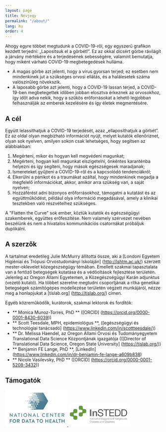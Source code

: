 ```yaml
---
layout: page
title: Névjegy
permalink: "/about/"
lang: hu
order: 4
---
```

Ahogy egyre többet megtudunk a COVID-19-ről, egy egyszerű grafikon kezdett terjedni: „Laposítsuk el a görbét!”. Ez az okkal dícsért görbe rávilágít a járvány mértékére és a terjedésének  sebességére, valamint bemutatja, hogy miként várható COVID-19 megbetegedések hulláma. 

 - A magas görbe azt jelenti, hogy a vírus gyorsan terjed; ez esetben nem mindenkinek jut a szükséges orvosi ellátás, és a halálesetek száma valószínűleg növekszik. 
 - A laposabb görbe azt jelenti, hogy a COVID-19 lassan terjed, a COVID-19-ben megbetegettek időben jobban elosztva érkeznek az orvosokhoz, így időt adva nekik, hogy a szűkös erőforrásokat a lehető legjobban felhasználják az emberek kezelésére és így életek megmentésére. 

 ## A cél
 Együtt lelassíthatjuk a COVID-19 terjedését, azaz „ellaposíthatjuk a görbét”.  Ez az oldal olyan megbízható információt nyújt, melyet kutatók ellenőriznet, olyan sok nyelven, amilyen sokon csak lehetséges, hogy segítsen az alábbiakban:
 1. Megérteni, mikor és hogyan kell megvédeni magunkat; 
 2. Megérteni, hogyan kell magunkat elszigetelni, önkéntes karanténba helyezni és így segíteni, hogy mások egészségesek maradjanak; 
 3. Ismereteket gyűjteni a COVID-19-ről és a kapcsolódó tendenciákról; 
 4. Elkerülni a pánikot és a traumákat azáltal, hogy mindenkinek megadja a megfelelő információkat, akkor, amikor arra szükség van, a saját nyelven; 
 5. Hozzáférést adni bizonyos erőforrásokhoz, támogatni a kutatást és az együttműködést, például olya információ megadásával, amely a klinikai tesztekben való részvételhez szükséges. 

 A "Flatten the Curve" sok ember, köztük kutatók és egészségügyi szakemberek, együttes erőfeszítése. Nem valamely szervezet nevében beszélünk és nem a hivatalos kommunikációs csatornákat próbáljuk duplikálni. 


 ## A szerzők 

 A tartalmat eredetileg Julie McMurry állította össze, aki a  [Londoni Egyetem Higiéniai és Trópusi Orvostudományi Iskoláján] (http://lshtm.ac.uk/) szerzett mester-oklevelet közegészségügy témában. Emellett szakmai tapasztalata van a fertőző betegségek kutatása és a védőoltások fejlesztése területén. Jelenleg az Oregon Állami Egyetemen, a Közegészségügyi Karán adjunktus (vezető kutató). Ha többet szeretne megtudni csoportjának a ritka genetikai betegségek számítógépes modellezése területén végzett munkájáról, nézze meg a honlapjukat a [tislab.org] (http://tislab.org/) címen. 

 Egyéb közreműködők, kurátorok, szakmai lektorok és fordítók: 

 - ** Monica Munoz-Torres, PhD ** ([ORCID] (https://orcid.org/0000-0001-8430-6039)) 
 - ** Scott Teesdale, MPH, epidemiológus **, ([egészségügyi és technológiai tanácsadó] (https://www.linkedin.com/in/scottteesdale/)) 
 - ** Dr. Melissa Haendel, az Oregon Állami Orvosi és Tudományegyetem Translational Data Science Központjának igazgatója (([Director of Translational Data Science, Oregon State University] (https://tislab.org/)) 
 - ** Benjamin FE Lange, PhD **, [LinkedIn] (https://www.linkedin.com/in/dr-benjamin-fe-lange-a609b838) 
 - ** Nicole Vasilevsky, PhD ** ([ORCID] (https://orcid.org/0000-0001-5208-3432)) 


 ## Támogatók

 <a href="https://ctsa.ncats.nih.gov/cd2h/" target="_blank"> <img src="/images/logos/CD2H.png" width="200px"/> </a> 
 <a href="https://instedd.org" target="_blank"> <img src="/images/logos/instedd_site_logo.png" width="200px"/> </a>
